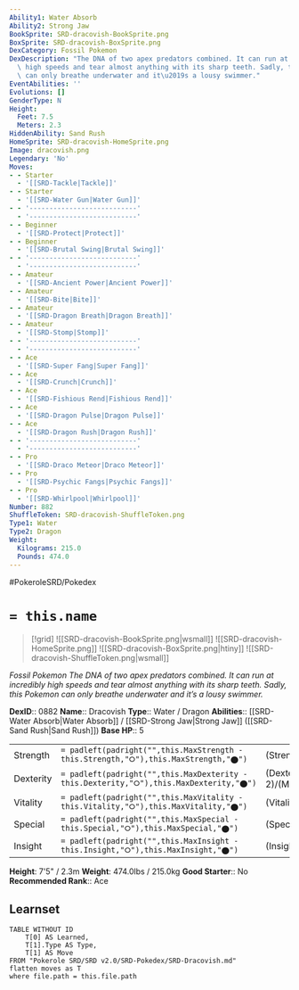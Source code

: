 ```yaml
---
Ability1: Water Absorb
Ability2: Strong Jaw
BookSprite: SRD-dracovish-BookSprite.png
BoxSprite: SRD-dracovish-BoxSprite.png
DexCategory: Fossil Pokemon
DexDescription: "The DNA of two apex predators combined. It can run at incredibly\
  \ high speeds and tear almost anything with its sharp teeth. Sadly, this Pokemon\
  \ can only breathe underwater and it\u2019s a lousy swimmer."
EventAbilities: ''
Evolutions: []
GenderType: N
Height:
  Feet: 7.5
  Meters: 2.3
HiddenAbility: Sand Rush
HomeSprite: SRD-dracovish-HomeSprite.png
Image: dracovish.png
Legendary: 'No'
Moves:
- - Starter
  - '[[SRD-Tackle|Tackle]]'
- - Starter
  - '[[SRD-Water Gun|Water Gun]]'
- - '---------------------------'
  - '---------------------------'
- - Beginner
  - '[[SRD-Protect|Protect]]'
- - Beginner
  - '[[SRD-Brutal Swing|Brutal Swing]]'
- - '---------------------------'
  - '---------------------------'
- - Amateur
  - '[[SRD-Ancient Power|Ancient Power]]'
- - Amateur
  - '[[SRD-Bite|Bite]]'
- - Amateur
  - '[[SRD-Dragon Breath|Dragon Breath]]'
- - Amateur
  - '[[SRD-Stomp|Stomp]]'
- - '---------------------------'
  - '---------------------------'
- - Ace
  - '[[SRD-Super Fang|Super Fang]]'
- - Ace
  - '[[SRD-Crunch|Crunch]]'
- - Ace
  - '[[SRD-Fishious Rend|Fishious Rend]]'
- - Ace
  - '[[SRD-Dragon Pulse|Dragon Pulse]]'
- - Ace
  - '[[SRD-Dragon Rush|Dragon Rush]]'
- - '---------------------------'
  - '---------------------------'
- - Pro
  - '[[SRD-Draco Meteor|Draco Meteor]]'
- - Pro
  - '[[SRD-Psychic Fangs|Psychic Fangs]]'
- - Pro
  - '[[SRD-Whirlpool|Whirlpool]]'
Number: 882
ShuffleToken: SRD-dracovish-ShuffleToken.png
Type1: Water
Type2: Dragon
Weight:
  Kilograms: 215.0
  Pounds: 474.0
---
```


#PokeroleSRD/Pokedex

# `= this.name`

> [!grid]
> ![[SRD-dracovish-BookSprite.png|wsmall]]
> ![[SRD-dracovish-HomeSprite.png]]
> ![[SRD-dracovish-BoxSprite.png|htiny]]
> ![[SRD-dracovish-ShuffleToken.png|wsmall]]


*Fossil Pokemon*
*The DNA of two apex predators combined. It can run at incredibly high speeds and tear almost anything with its sharp teeth. Sadly, this Pokemon can only breathe underwater and it’s a lousy swimmer.*

**DexID**:: 0882
**Name**:: Dracovish
**Type**:: Water / Dragon
**Abilities**:: [[SRD-Water Absorb|Water Absorb]] / [[SRD-Strong Jaw|Strong Jaw]] ([[SRD-Sand Rush|Sand Rush]])
**Base HP**:: 5

|           |                                                                                        |                                          |
| --------- | -------------------------------------------------------------------------------------- | ---------------------------------------- |
| Strength  | `= padleft(padright("",this.MaxStrength - this.Strength,"⭘"),this.MaxStrength,"⬤")`    | (Strength::2)/(MaxStrength::5)   |
| Dexterity | `= padleft(padright("",this.MaxDexterity - this.Dexterity,"⭘"),this.MaxDexterity,"⬤")` | (Dexterity:: 2)/(MaxDexterity::5) |
| Vitality  | `= padleft(padright("",this.MaxVitality - this.Vitality,"⭘"),this.MaxVitality,"⬤")`    | (Vitality::3)/(MaxVitality::6)   |
| Special   | `= padleft(padright("",this.MaxSpecial - this.Special,"⭘"),this.MaxSpecial,"⬤")`       | (Special::2)/(MaxSpecial::5)     |
| Insight   | `= padleft(padright("",this.MaxInsight - this.Insight,"⭘"),this.MaxInsight,"⬤")`       | (Insight::2)/(MaxInsight::5)     |

**Height**: 7'5" / 2.3m
**Weight**: 474.0lbs / 215.0kg
**Good Starter**:: No
**Recommended Rank**:: Ace

## Learnset

```dataview
TABLE WITHOUT ID
    T[0] AS Learned,
    T[1].Type AS Type,
    T[1] AS Move
FROM "Pokerole SRD/SRD v2.0/SRD-Pokedex/SRD-Dracovish.md"
flatten moves as T
where file.path = this.file.path
```
